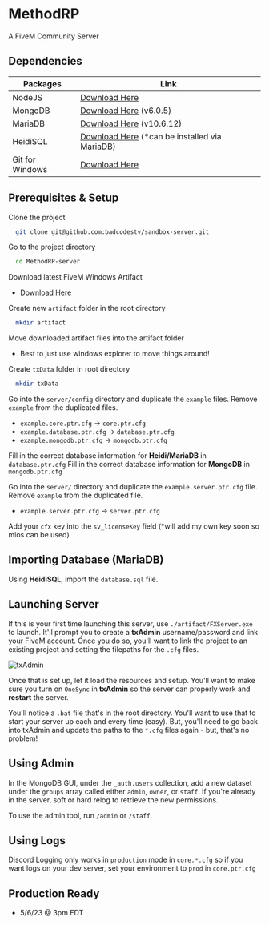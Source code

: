 
# MethodRP
A FiveM Community Server

## Dependencies

| Packages          | Link                                                                |
| ----------------- | ------------------------------------------------------------------ |
| NodeJS | [Download Here](https://nodejs.org/en/download?text=+) |
| MongoDB | [Download Here](https://www.mongodb.com/try/download/community) (v6.0.5) |
| MariaDB | [Download Here](https://mariadb.org/download/?t=mariadb&p=mariadb&r=10.6.12&os=windows&cpu=x86_64&pkg=msi&m=acorn) (v10.6.12)
| HeidiSQL | [Download Here](https://www.heidisql.com/download.php) (*can be installed via MariaDB)
| Git for Windows | [Download Here](https://git-scm.com/download/win)

## Prerequisites & Setup

Clone the project

```bash
  git clone git@github.com:badcodestv/sandbox-server.git
```

Go to the project directory

```bash
  cd MethodRP-server
```

Download latest FiveM Windows Artifact
- [Download Here](https://runtime.fivem.net/artifacts/fivem/build_server_windows/master/)

Create new `artifact` folder in the root directory

```bash
  mkdir artifact
```

Move downloaded artifact files into the artifact folder
- Best to just use windows explorer to move things around!


Create `txData` folder in root directory

```bash
  mkdir txData
```

Go into the `server/config` directory and duplicate the `example` files. Remove `example` from the duplicated files.

- `example.core.ptr.cfg` -> `core.ptr.cfg`
- `example.database.ptr.cfg` -> `database.ptr.cfg`
- `example.mongodb.ptr.cfg` -> `mongodb.ptr.cfg`

Fill in the correct database information for **Heidi/MariaDB** in `database.ptr.cfg`
Fill in the correct database information for **MongoDB** in `mongodb.ptr.cfg`

Go into the `server/` directory and duplicate the `example.server.ptr.cfg` file. Remove `example` from the duplicated file.

- `example.server.ptr.cfg` -> `server.ptr.cfg`

Add your `cfx` key into the `sv_licenseKey` field (*will add my own key soon so mlos can be used)

## Importing Database (MariaDB)
Using **HeidiSQL**, import the `database.sql` file.

## Launching Server
If this is your first time launching this server, use `./artifact/FXServer.exe` to launch. It'll prompt you to create a **txAdmin** username/password and link your FiveM account. Once you do so, you'll want to link the project to an existing project and setting the filepaths for the `.cfg` files. 

![txAdmin](https://i.ibb.co/0yfp7Qt/txadmin.jpg)

Once that is set up, let it load the resources and setup. You'll want to make sure you turn on `OneSync` in **txAdmin** so the server can properly work and **restart** the server.

You'll notice a `.bat` file that's in the root directory. You'll want to use that to start your server up each and every time (easy). But, you'll need to go back into txAdmin and update the paths to the `*.cfg` files again - but, that's no problem!

## Using Admin

In the MongoDB GUI, under the `_auth.users` collection, add a new dataset under the `groups` array called either `admin`, `owner`, or `staff`. If you're already in the server, soft or hard relog to retrieve the new permissions. 

To use the admin tool, run `/admin` or `/staff`.

## Using Logs

Discord Logging only works in `production` mode in `core.*.cfg` so if you want logs on your dev server, set your environment to `prod` in `core.ptr.cfg`

## Production Ready
- 5/6/23 @ 3pm EDT